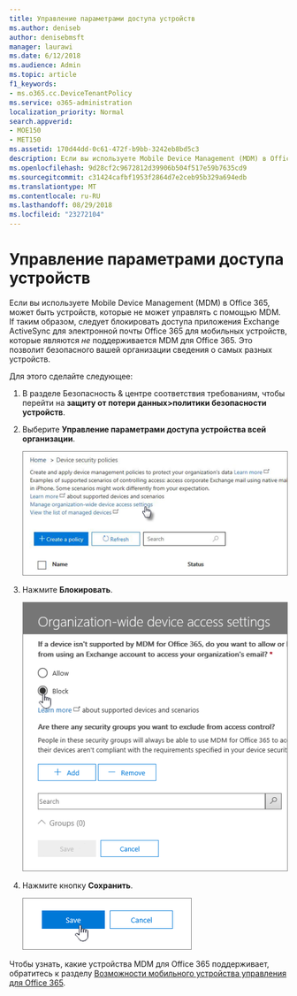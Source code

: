 ```yaml
---
title: Управление параметрами доступа устройств
ms.author: deniseb
author: denisebmsft
manager: laurawi
ms.date: 6/12/2018
ms.audience: Admin
ms.topic: article
f1_keywords:
- ms.o365.cc.DeviceTenantPolicy
ms.service: o365-administration
localization_priority: Normal
search.appverid:
- MOE150
- MET150
ms.assetid: 170d44dd-0c61-472f-b9bb-3242eb8bd5c3
description: Если вы используете Mobile Device Management (MDM) в Office 365, может быть устройств, которые не может управлять с помощью MDM. If таким образом, следует блокировать Exchange ActiveSync приложения доступ к электронной почты Office 365 для мобильных устройств, которые не поддерживаются MDM для Office 365. Это позволит безопасного вашей организации сведения о самых разных устройств.
ms.openlocfilehash: 9d28cf2c9672812d39906b504f517e59b7635cd9
ms.sourcegitcommit: c31424cafbf1953f2864d7e2ceb95b329a694edb
ms.translationtype: MT
ms.contentlocale: ru-RU
ms.lasthandoff: 08/29/2018
ms.locfileid: "23272104"
---
```

# <a name="manage-device-access-settings"></a>Управление параметрами доступа устройств

Если вы используете Mobile Device Management (MDM) в Office 365, может быть устройств, которые не может управлять с помощью MDM. If таким образом, следует блокировать доступа приложения Exchange ActiveSync для электронной почты Office 365 для мобильных устройств, которые являются *не* поддерживается MDM для Office 365. Это позволит безопасного вашей организации сведения о самых разных устройств. 
  
Для этого сделайте следующее:
  
1. В разделе Безопасность &amp; центре соответствия требованиям, чтобы перейти на **защиту от потери данных\>политики безопасности устройств**.
    
2. Выберите **Управление параметрами доступа устройства всей организации**.
    
    ![Перейдите в центр соответствия \> устройств и щелкните ссылку Управление параметрами доступа устройства.](media/b9f4da3c-dfa5-4913-8482-42a077cb4f56.png)
  
3. Нажмите **Блокировать**. 
    
    ![Управление доступом устройства - Выбор блока](media/02a3dc32-2b4f-4bde-9f79-45dcb0694141.png)
  
4. Нажмите кнопку **Сохранить**.
    
    ![Кнопку Сохранить на панели Управление устройства доступа](media/ed398c5d-3845-4c64-a9e5-a3f4577f9857.png)
  
Чтобы узнать, какие устройства MDM для Office 365 поддерживает, обратитесь к разделу [Возможности мобильного устройства управления для Office 365](capabilities-of-mobile-device-management.md).
  

